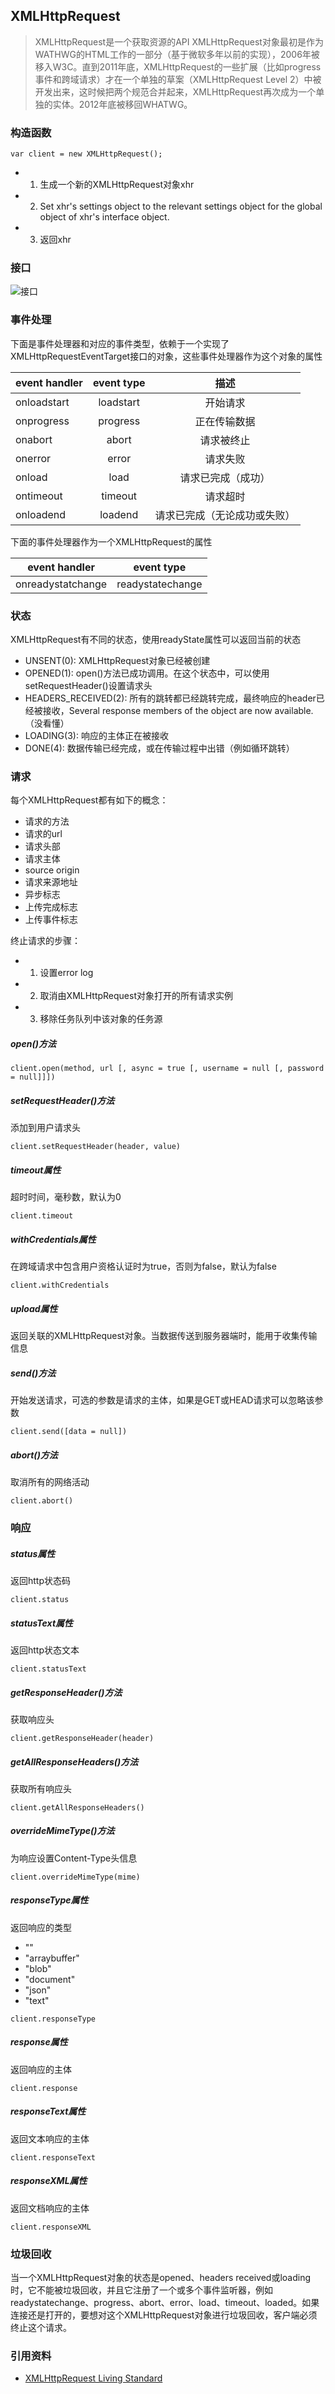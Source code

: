 ## XMLHttpRequest

> XMLHttpRequest是一个获取资源的API
> XMLHttpRequest对象最初是作为WATHWG的HTML工作的一部分（基于微软多年以前的实现），2006年被移入W3C。直到2011年底，XMLHttpRequest的一些扩展（比如progress事件和跨域请求）才在一个单独的草案（XMLHttpRequest Level 2）中被开发出来，这时候把两个规范合并起来，XMLHttpRequest再次成为一个单独的实体。2012年底被移回WHATWG。

### 构造函数
```
var client = new XMLHttpRequest();
```
- 1. 生成一个新的XMLHttpRequest对象xhr
- 2. Set xhr's settings object to the relevant settings object for the global object of xhr's interface object.
- 3. 返回xhr

### 接口
![接口](https://raw.githubusercontent.com/yinliguo/notes/master/img/XMLHttpRequest%20Standard.png)

### 事件处理
下面是事件处理器和对应的事件类型，依赖于一个实现了XMLHttpRequestEventTarget接口的对象，这些事件处理器作为这个对象的属性

|event handler  |event type |描述
|---------------|:---------:|:----------------------:|
|onloadstart	|loadstart	|开始请求				  |
|onprogress		|progress	|正在传输数据				 |
|onabort		|abort		|请求被终止				  |
|onerror		|error		|请求失败				   |
|onload			|load		|请求已完成（成功）			|
|ontimeout		|timeout	|请求超时				   |
|onloadend		|loadend	|请求已完成（无论成功或失败）	|

下面的事件处理器作为一个XMLHttpRequest的属性

|event handler	  |event type	   |
|-----------------|:--------------:|
|onreadystatchange|readystatechange|

### 状态
XMLHttpRequest有不同的状态，使用readyState属性可以返回当前的状态
- UNSENT(0): XMLHttpRequest对象已经被创建
- OPENED(1): open()方法已成功调用。在这个状态中，可以使用setRequestHeader()设置请求头
- HEADERS_RECEIVED(2): 所有的跳转都已经跳转完成，最终响应的header已经被接收，Several response members of the object are now available.（没看懂）
- LOADING(3): 响应的主体正在被接收
- DONE(4): 数据传输已经完成，或在传输过程中出错（例如循环跳转）

### 请求
每个XMLHttpRequest都有如下的概念：
- 请求的方法
- 请求的url
- 请求头部
- 请求主体
- source origin
- 请求来源地址
- 异步标志
- 上传完成标志
- 上传事件标志

终止请求的步骤：
- 1. 设置error log
- 2. 取消由XMLHttpRequest对象打开的所有请求实例
- 3. 移除任务队列中该对象的任务源

##### open()方法
```
client.open(method, url [, async = true [, username = null [, password = null]]])
```

##### setRequestHeader()方法
添加到用户请求头
```
client.setRequestHeader(header, value)
```

##### timeout属性
超时时间，毫秒数，默认为0
```
client.timeout
```

##### withCredentials属性
在跨域请求中包含用户资格认证时为true，否则为false，默认为false
```
client.withCredentials
```

##### upload属性
返回关联的XMLHttpRequest对象。当数据传送到服务器端时，能用于收集传输信息

##### send()方法
开始发送请求，可选的参数是请求的主体，如果是GET或HEAD请求可以忽略该参数
```
client.send([data = null])
```

##### abort()方法
取消所有的网络活动
```
client.abort()
```
### 响应
##### status属性
返回http状态码
```
client.status
```

##### statusText属性
返回http状态文本
```
client.statusText
```

##### getResponseHeader()方法
获取响应头
```
client.getResponseHeader(header)
```

##### getAllResponseHeaders()方法
获取所有响应头
```
client.getAllResponseHeaders()
```

##### overrideMimeType()方法
为响应设置Content-Type头信息
```
client.overrideMimeType(mime)
```

##### responseType属性
返回响应的类型
- ""
- "arraybuffer"
- "blob"
- "document"
- "json"
- "text"
```
client.responseType
```

##### response属性
返回响应的主体
```
client.response
```

##### responseText属性
返回文本响应的主体
```
client.responseText
```

##### responseXML属性
返回文档响应的主体
```
client.responseXML
```

### 垃圾回收
当一个XMLHttpRequest对象的状态是opened、headers received或loading时，它不能被垃圾回收，并且它注册了一个或多个事件监听器，例如readystatechange、progress、abort、error、load、timeout、loaded。如果连接还是打开的，要想对这个XMLHttpRequest对象进行垃圾回收，客户端必须终止这个请求。


### 引用资料
- [XMLHttpRequest Living Standard](https://xhr.spec.whatwg.org/)